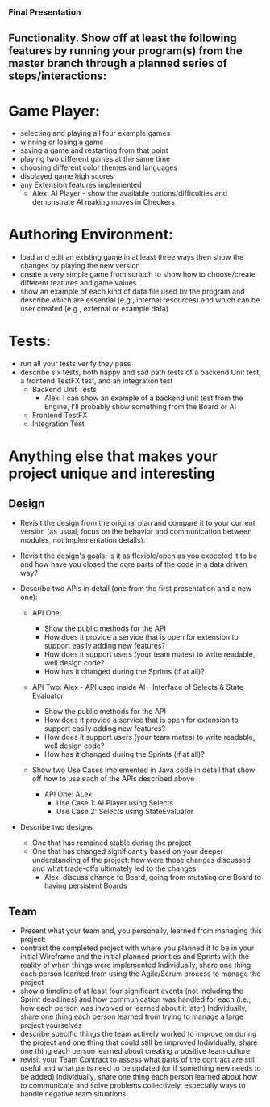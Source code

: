 ### Final Presentation


## Functionality. Show off at least the following features by running your program(s) from the master branch through a planned series of steps/interactions:

# Game Player:
  * selecting and playing all four example games
  * winning or losing a game
  * saving a game and restarting from that point
  * playing two different games at the same time
  * choosing different color themes and languages
  * displayed game high scores
  * any Extension features implemented
    * Alex: AI Player - show the available options/difficulties and demonstrate AI making moves in Checkers

# Authoring Environment:
  * load and edit an existing game in at least three ways then show the changes by playing the new version
  * create a very simple game from scratch to show how to choose/create different features and game values
  * show an example of each kind of data file used by the program and describe which are essential (e.g., internal resources) and which can be user created (e.g., external or example data)

# Tests:
  * run all your tests verify they pass
  * describe six tests, both happy and sad path tests of a backend Unit test, a frontend TestFX test, and an integration test
    * Backend Unit Tests
      * Alex: I can show an example of a backend unit test from the Engine, I'll probably show something from the Board or AI
    * Frontend TestFX
    * Integration Test

# Anything else that makes your project unique and interesting

## Design

* Revisit the design from the original plan and compare it to your current version (as usual, focus on the behavior and communication between modules, not implementation details).
* Revisit the design's goals: is it as flexible/open as you expected it to be and how have you closed the core parts of the code in a data driven way?

* Describe two APIs in detail (one from the first presentation and a new one):
  * API One:
    * Show the public methods for the API
    * How does it provide a service that is open for extension to support easily adding new features?
    * How does it support users (your team mates) to write readable, well design code?
    * How has it changed during the Sprints (if at all)?

  * API Two: Alex - API used inside AI - Interface of Selects & State Evaluator
    * Show the public methods for the API
    * How does it provide a service that is open for extension to support easily adding new features?
    * How does it support users (your team mates) to write readable, well design code?
    * How has it changed during the Sprints (if at all)?

  * Show two Use Cases implemented in Java code in detail that show off how to use each of the APIs described above
    * API One: ALex
      * Use Case 1: AI Player using Selects
      * Use Case 2: Selects using StateEvaluator
* Describe two designs
  * One that has remained stable during the project
  * One that has changed significantly based on your deeper understanding of the project: how were those changes discussed and what trade-offs ultimately led to the changes
    * Alex: discuss change to Board, going from mutating one Board to having persistent Boards

## Team

* Present what your team and, you personally, learned from managing this project:
* contrast the completed project with where you planned it to be in your initial Wireframe and the initial planned priorities and Sprints with the reality of when things were implemented
  Individually, share one thing each person learned from using the Agile/Scrum process to manage the project
* show a timeline of at least four significant events (not including the Sprint deadlines) and how communication was handled for each (i.e., how each person was involved or learned about it later)
  Individually, share one thing each person learned from trying to manage a large project yourselves
* describe specific things the team actively worked to improve on during the project and one thing that could still be improved
  Individually, share one thing each person learned about creating a positive team culture
* revisit your Team Contract to assess what parts of the contract are still useful and what parts need to be updated (or if something new needs to be added)
  Individually, share one thing each person learned about how to communicate and solve problems collectively, especially ways to handle negative team situations
